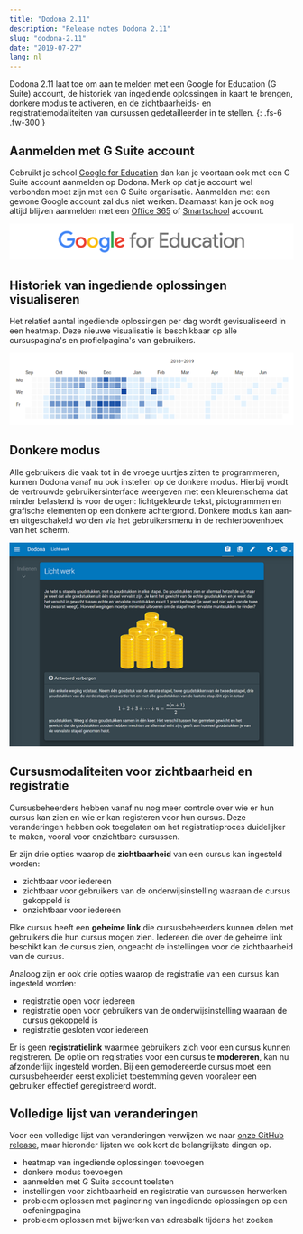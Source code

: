 ```yaml
---
title: "Dodona 2.11"
description: "Release notes Dodona 2.11"
slug: "dodona-2.11"
date: "2019-07-27"
lang: nl
---
```


Dodona 2.11 laat toe om aan te melden met een Google for Education (G Suite) account, de historiek van ingediende oplossingen in kaart te brengen, donkere modus te activeren, en de zichtbaarheids- en registratiemodaliteiten van cursussen gedetailleerder in te stellen.
{: .fs-6 .fw-300 }

## Aanmelden met G Suite account

Gebruikt je school [Google for Education](https://edu.google.com) dan kan je voortaan ook met een G Suite account aanmelden op Dodona. Merk op dat je account wel verbonden moet zijn met een G Suite organisatie. Aanmelden met een gewone Google account zal dus niet werken. Daarnaast kan je ook nog altijd blijven aanmelden met een [Office 365](https://www.office.com/) of [Smartschool](http://www.smartschool.be/) account.

![G Suite](/assets/img/news/dodona-2.11/google-for-education.png)

## Historiek van ingediende oplossingen visualiseren

Het relatief aantal ingediende oplossingen per dag wordt gevisualiseerd in een heatmap. Deze nieuwe visualisatie is beschikbaar op alle cursuspagina's en profielpagina's van gebruikers.  

![heatmap](/assets/img/news/dodona-2.11/progress.png)

## Donkere modus

Alle gebruikers die vaak tot in de vroege uurtjes zitten te programmeren, kunnen Dodona vanaf nu ook instellen op de donkere modus. Hierbij wordt de vertrouwde gebruikersinterface weergeven met een kleurenschema dat minder belastend is voor de ogen: lichtgekleurde tekst, pictogrammen en grafische elementen op een donkere achtergrond. Donkere modus kan aan- en uitgeschakeld worden via het gebruikersmenu in de rechterbovenhoek van het scherm.  

![dark-mode](/assets/img/news/dodona-2.11/donkere-modus.png) 

## Cursusmodaliteiten voor zichtbaarheid en registratie

Cursusbeheerders hebben vanaf nu nog meer controle over wie er hun cursus kan zien en wie er kan registeren voor hun cursus. Deze veranderingen hebben ook toegelaten om het registratieproces duidelijker te maken, vooral voor onzichtbare cursussen.  

Er zijn drie opties waarop de **zichtbaarheid** van een cursus kan ingesteld worden:  

*   zichtbaar voor iedereen
*   zichtbaar voor gebruikers van de onderwijsinstelling waaraan de cursus gekoppeld is
*   onzichtbaar voor iedereen

Elke cursus heeft een **geheime link** die cursusbeheerders kunnen delen met gebruikers die hun cursus mogen zien. Iedereen die over de geheime link beschikt kan de cursus zien, ongeacht de instellingen voor de zichtbaarheid van de cursus.  

Analoog zijn er ook drie opties waarop de registratie van een cursus kan ingesteld worden:  

*   registratie open voor iedereen
*   registratie open voor gebruikers van de onderwijsinstelling waaraan de cursus gekoppeld is
*   registratie gesloten voor iedereen

Er is geen **registratielink** waarmee gebruikers zich voor een cursus kunnen registreren. De optie om registraties voor een cursus te **modereren**, kan nu afzonderlijk ingesteld worden. Bij een gemodereerde cursus moet een cursusbeheerder eerst expliciet toestemming geven vooraleer een gebruiker effectief geregistreerd wordt.  


## Volledige lijst van veranderingen

Voor een volledige lijst van veranderingen verwijzen we naar [onze GitHub release](https://github.com/dodona-edu/dodona/releases/tag/2.11), maar hieronder lijsten we ook kort de belangrijkste dingen op.

*   heatmap van ingediende oplossingen toevoegen
*   donkere modus toevoegen
*   aanmelden met G Suite account toelaten
*   instellingen voor zichtbaarheid en registratie van cursussen herwerken
*   probleem oplossen met paginering van ingediende oplossingen op een oefeningpagina
*   probleem oplossen met bijwerken van adresbalk tijdens het zoeken

